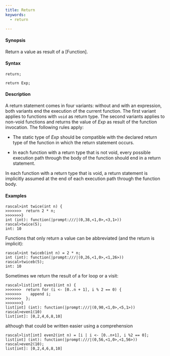 ```yaml
---
title: Return
keywords:
  - return

---
```


#### Synopsis

Return a value as result of a [Function].

#### Syntax

```rascal
return;

return Exp;
```

#### Description

A return statement comes in four variants: without and with an expression,
both variants end the execution of the current function. 
The first variant applies to functions with `void` as return type. 
The second variants applies to non-void functions and returns the value of _Exp_ as result of the function invocation.
The following rules apply:

*  The static type of _Exp_ should be compatible with the declared return type of the function in 
  which the return statement occurs.

*  In each function with a return type that is not void, every possible execution path through the body of 
  the function should end in a return statement.


In each function with a return type that is void, a return statement is implicitly assumed at the end of each execution path through the function body.

#### Examples


```rascal-shell 
rascal>int twice(int n) { 
>>>>>>>  return 2 * n; 
>>>>>>>}
int (int): function(|prompt:///|(0,38,<1,0>,<3,1>))
rascal>twice(5);
int: 10
```

Functions that only return a value can be abbreviated (and the return is implicit):

```rascal-shell ,continue
rascal>int twiceb(int n) = 2 * n;
int (int): function(|prompt:///|(0,26,<1,0>,<1,26>))
rascal>twiceb(5);
int: 10
```

Sometimes we return the result of a for loop or a visit:

```rascal-shell 
rascal>list[int] even1(int n) {
>>>>>>>  return for (i <- [0..n + 1], i % 2 == 0) {
>>>>>>>    append i;
>>>>>>>  };
>>>>>>>}
list[int] (int): function(|prompt:///|(0,90,<1,0>,<5,1>))
rascal>even1(10)
list[int]: [0,2,4,6,8,10]
```
although that could be written easier using a comprehension
```rascal-shell
rascal>list[int] even2(int n) = [i | i <- [0..n+1], i %2 == 0];
list[int] (int): function(|prompt:///|(0,56,<1,0>,<1,56>))
rascal>even2(10);
list[int]: [0,2,4,6,8,10]
```


